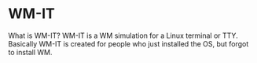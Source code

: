 # WM-IT
What is WM-IT? WM-IT is a WM simulation for a Linux terminal or TTY. Basically WM-IT is created for people who just installed the OS, but forgot to install WM.
